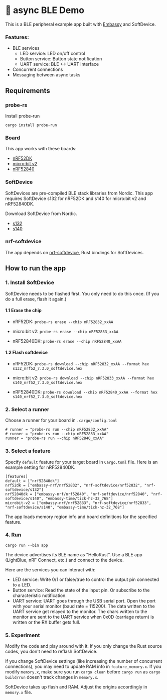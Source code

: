 # 🦀 async BLE Demo

This is a BLE peripheral example app built with [Embassy](https://github.com/embassy-rs/embassy) and SoftDevice.

### Features:

* BLE services
	* LED service: LED on/off control
	* Button service: Button state notification
	* UART service: BLE <-> UART interface
* Concurrent connections
* Messaging between async tasks

## Requirements

### probe-rs

Install probe-run

```
cargo install probe-run
```

### Board

This app works with these boards:

* [nRF52DK](https://www.nordicsemi.com/Products/Development-hardware/nrf52-dk)
* [micro:bit v2](https://microbit.org/new-microbit/)
* [nRF52840](https://www.nordicsemi.com/Products/Development-hardware/nrf52840-dk)


### SoftDevice

SoftDevices are pre-compiled BLE stack libraries from Nordic. This app requires SoftDevice s132 for nRF52DK and s140 for micro:bit v2 and nRF52840DK.

Download SoftDevice from Nordic.

* [s132](https://www.nordicsemi.com/Products/Development-software/s132/download)
* [s140](https://www.nordicsemi.com/Products/Development-software/s140/download)

### nrf-softdevice

The app depends on [nrf-softdevice](https://github.com/embassy-rs/nrf-softdevice), Rust bindings for SoftDevices. 



## How to run the app

### 1. Install SoftDevice

SoftDevice needs to be flashed first. You only need to do this once. (If you do a full erase, flash it again.)

#### 1.1 Erase the chip

* nRF52DK: `probe-rs erase --chip nRF52832_xxAA`

* micro:bit v2: `probe-rs erase --chip nRF52833_xxAA`

* nRF52840DK: `probe-rs erase --chip nRF52840_xxAA`

#### 1.2 Flash softdevice

* nRF52DK: `probe-rs download --chip nRF52832_xxAA --format hex s132_nrf52_7.3.0_softdevice.hex`

* micro:bit v2: `probe-rs download --chip nRF52833_xxAA --format hex s140_nrf52_7.3.0_softdevice.hex`

* nRF52840DK: `probe-rs download --chip nRF52840_xxAA --format hex s140_nrf52_7.3.0_softdevice.hex`

### 2. Select a runner

Choose a runner for your board in `.cargo/config.toml`

```
# runner = "probe-rs run --chip nRF52832_xxAA"
# runner = "probe-rs run --chip nRF52833_xxAA"
runner = "probe-rs run --chip nRF52840_xxAA"
```

### 3. Select a feature

Specify `default` feature for your target board in `Cargo.toml` file. Here is an example setting for nRF52840DK.

```
[features]
default = ["nrf52840dk"]
nrf52dk = ["embassy-nrf/nrf52832", "nrf-softdevice/nrf52832", "nrf-softdevice/s132"]
nrf52840dk = ["embassy-nrf/nrf52840", "nrf-softdevice/nrf52840", "nrf-softdevice/s140", "embassy-time/tick-hz-32_768"]
microbit-v2 = ["embassy-nrf/nrf52833", "nrf-softdevice/nrf52833", "nrf-softdevice/s140", "embassy-time/tick-hz-32_768"]
```

The app loads memory region info and board definitions for the specified feature.

### 4. Run

`cargo run --bin app`

The device advertises its BLE name as "HelloRust". Use a BLE app (LightBlue, nRF Connect, etc.) and connect to the device. 

Here are the services you can interact with:

* LED service: Write 0/1 or false/true to control the output pin connected to a LED.
* Button service: Read the state of the input pin. Or subscribe to the characteristic notification.
* UART service: UART goes through the USB serial port. Open the port with your serial monitor (baud rate = 115200). The data written to the UART service get relayed to the monitor. The chars written to the monitor are sent to the UART service when 0x0D (carriage return) is written or the RX buffer gets full.

### 5. Experiment

Modify the code and play around with it. If you only change the Rust source codes, you don't need to reflash SoftDevice.

If you change SoftDevice settings (like increasing the number of concurrent connections), you may need to update RAM info in `feature_memory.x`. If you modify `memory.x`, make sure you run `cargo clean` before `cargo run` as `cargo build/run` doesn't track changes in `memory.x`.

SoftDevice takes up flash and RAM. Adjust the origins accordingly in `memory.x` file.

